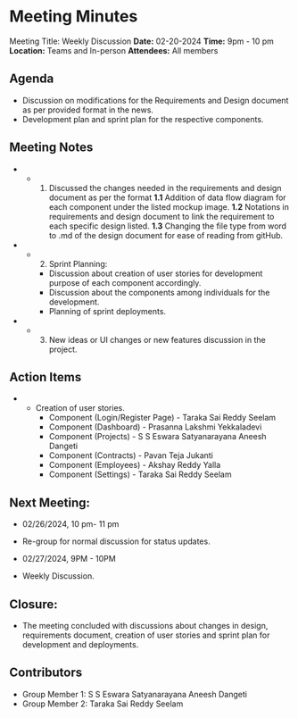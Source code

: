 # Meeting Minutes
Meeting Title: Weekly Discussion
**Date:**  02-20-2024
**Time:** 9pm - 10 pm
**Location:** Teams and In-person
**Attendees:** All members
## Agenda
- Discussion on modifications for the Requirements and Design document as per provided format in the news.
- Development plan and sprint plan for the respective components.

## Meeting Notes
- * 1. Discussed the changes needed in the requirements and design document as per the format
        **1.1** Addition of data flow diagram for each component under the listed mockup image.
        **1.2** Notations in requirements and design document to link the requirement to each specific design listed.
        **1.3** Changing the file type from word to .md of the design document for ease of reading from gitHub.

- * 2. Sprint Planning:
    - Discussion about creation of user stories for development purpose of each component accordingly.
    - Discussion about the components among individuals for the development.
    - Planning of sprint deployments.

- * 3. New ideas or UI changes or new features discussion in the project.

## Action Items
- * Creation of user stories.
    * Component (Login/Register Page) - Taraka Sai Reddy Seelam
    * Component (Dashboard) - Prasanna Lakshmi Yekkaladevi
    * Component (Projects) - S S Eswara Satyanarayana Aneesh Dangeti
    * Component (Contracts) - Pavan Teja Jukanti
    * Component (Employees) - Akshay Reddy Yalla
    * Component (Settings) -  Taraka Sai Reddy Seelam

## Next Meeting:
- 02/26/2024, 10 pm- 11 pm
- Re-group for normal discussion for status updates.

- 02/27/2024, 9PM - 10PM
- Weekly Discussion.

## Closure:
- The meeting concluded with discussions about changes in design, requirements document, creation of user stories and sprint plan for development and deployments.

## Contributors
* Group Member 1: S S Eswara Satyanarayana Aneesh Dangeti
* Group Member 2: Taraka Sai Reddy Seelam